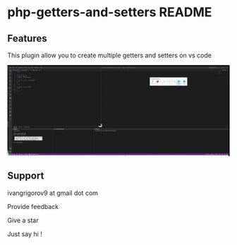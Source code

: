 # php-getters-and-setters README

## Features

This plugin allow you to create multiple getters and setters on vs code

![Alt Text](https://raw.githubusercontent.com/IvanGrigorov/php-getters-and-setters/master/assets/php-getters-and%20setters.gif)

## Support

ivangrigorov9 at gmail dot com

Provide feedback

Give a star

Just say hi !
